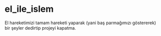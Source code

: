 # el_ile_islem
El hareketimizi tamam hareketi yaparak (yani baş parmağımızı göstererek) bir şeyler dedirtip projeyi kapatma. 
